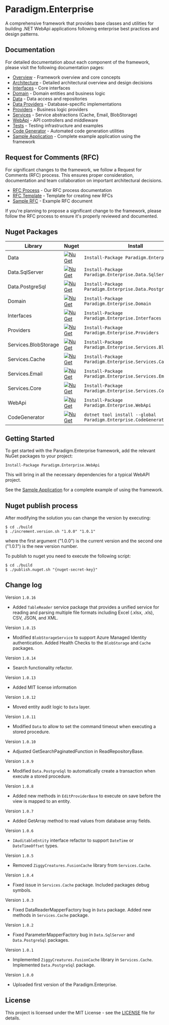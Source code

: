 # Paradigm.Enterprise

A comprehensive framework that provides base classes and utilities for building .NET WebApi applications following enterprise best practices and design patterns.

## Documentation

For detailed documentation about each component of the framework, please visit the following documentation pages:

- [Overview](docs/overview.md) - Framework overview and core concepts
- [Architecture](docs/architecture.md) - Detailed architectural overview and design decisions
- [Interfaces](docs/interfaces.md) - Core interfaces
- [Domain](docs/domain.md) - Domain entities and business logic
- [Data](docs/data.md) - Data access and repositories
- [Data Providers](docs/data-providers.md) - Database-specific implementations
- [Providers](docs/providers.md) - Business logic providers
- [Services](docs/services.md) - Service abstractions (Cache, Email, BlobStorage)
- [WebApi](docs/webapi.md) - API controllers and middleware
- [Tests](docs/tests.md) - Testing infrastructure and examples
- [Code Generator](docs/code-generator.md) - Automated code generation utilities
- [Sample Application](docs/sample-application.md) - Complete example application using the framework

## Request for Comments (RFC)

For significant changes to the framework, we follow a Request for Comments (RFC) process. This ensures proper consideration, documentation and team collaboration on important architectural decisions.

- [RFC Process](docs/rfc/README.md) - Our RFC process documentation
- [RFC Template](docs/rfc/template.md) - Template for creating new RFCs
- [Sample RFC](docs/rfc/2023-07-01-sample-rfc.md) - Example RFC document

If you're planning to propose a significant change to the framework, please follow the RFC process to ensure it's properly reviewed and documented.

## Nuget Packages

| Library    | Nuget | Install
|-|-|-|
| Data       | [![NuGet](https://img.shields.io/nuget/v/Paradigm.Enterprise.Data.svg)](https://www.nuget.org/packages/Paradigm.Enterprise.Data/)            | `Install-Package Paradigm.Enterprise.Data` |
| Data.SqlServer       | [![NuGet](https://img.shields.io/nuget/v/Paradigm.Enterprise.Data.SqlServer.svg)](https://www.nuget.org/packages/Paradigm.Enterprise.Data.SqlServer/)            | `Install-Package Paradigm.Enterprise.Data.SqlServer` |
| Data.PostgreSql       | [![NuGet](https://img.shields.io/nuget/v/Paradigm.Enterprise.Data.PostgreSql.svg)](https://www.nuget.org/packages/Paradigm.Enterprise.Data.PostgreSql/)            | `Install-Package Paradigm.Enterprise.Data.PostgreSql` |
| Domain       | [![NuGet](https://img.shields.io/nuget/v/Paradigm.Enterprise.Domain.svg)](https://www.nuget.org/packages/Paradigm.Enterprise.Domain/)            | `Install-Package Paradigm.Enterprise.Domain` |
| Interfaces      | [![NuGet](https://img.shields.io/nuget/v/Paradigm.Enterprise.Interfaces.svg)](https://www.nuget.org/packages/Paradigm.Enterprise.Interfaces/)      | `Install-Package Paradigm.Enterprise.Interfaces` |
| Providers | [![NuGet](https://img.shields.io/nuget/v/Paradigm.Enterprise.Providers.svg)](https://www.nuget.org/packages/Paradigm.Enterprise.Providers/) | `Install-Package Paradigm.Enterprise.Providers` |
| Services.BlobStorage | [![NuGet](https://img.shields.io/nuget/v/Paradigm.Enterprise.Services.BlobStorage.svg)](https://www.nuget.org/packages/Paradigm.Enterprise.Services.BlobStorage/)  | `Install-Package Paradigm.Enterprise.Services.BlobStorage` |
| Services.Cache | [![NuGet](https://img.shields.io/nuget/v/Paradigm.Enterprise.Services.Cache.svg)](https://www.nuget.org/packages/Paradigm.Enterprise.Services.Cache/)  | `Install-Package Paradigm.Enterprise.Services.Cache` |
| Services.Email | [![NuGet](https://img.shields.io/nuget/v/Paradigm.Enterprise.Services.Email.svg)](https://www.nuget.org/packages/Paradigm.Enterprise.Services.Email/)  | `Install-Package Paradigm.Enterprise.Services.Email` |
| Services.Core | [![NuGet](https://img.shields.io/nuget/v/Paradigm.Enterprise.Services.Core.svg)](https://www.nuget.org/packages/Paradigm.Enterprise.Services.Core/)  | `Install-Package Paradigm.Enterprise.Services.Core` |
| WebApi | [![NuGet](https://img.shields.io/nuget/v/Paradigm.Enterprise.WebApi.svg)](https://www.nuget.org/packages/Paradigm.Enterprise.WebApi/)  | `Install-Package Paradigm.Enterprise.WebApi` |
| CodeGenerator | [![NuGet](https://img.shields.io/nuget/v/Paradigm.Enterprise.CodeGenerator.svg)](https://www.nuget.org/packages/Paradigm.Enterprise.CodeGenerator/)  | `dotnet tool install --global Paradigm.Enterprise.CodeGenerator` |

## Getting Started

To get started with the Paradigm.Enterprise framework, add the relevant NuGet packages to your project:

```shell
Install-Package Paradigm.Enterprise.WebApi
```

This will bring in all the necessary dependencies for a typical WebAPI project.

See the [Sample Application](docs/sample-application.md) for a complete example of using the framework.

## Nuget publish process

After modifying the solution you can change the version by executing:
```shell
$ cd ./build
$ ./increment.version.sh "1.0.0" "1.0.1"
```
where the first argument ("1.0.0") is the current version and the second one ("1.0.1") is the new version number.

To publish to nuget you need to execute the following script:
```shell
$ cd ./build
$ ./publish.nuget.sh "{nuget-secret-key}"
```

## Change log

Version `1.0.16`
- Added `TableReader` service package that provides a unified service for reading and parsing multiple file formats including Excel (.xlsx, .xls), CSV, JSON, and XML.

Version `1.0.15`
- Modified `BlobStorageService` to support Azure Managed Identity authentication. Added Health Checks to the `BlobStorage` and `Cache` packages.

Version `1.0.14`
- Search functionality refactor.

Version `1.0.13`
- Added MIT license information

Version `1.0.12`
- Moved entity audit logic to `Data` layer.

Version `1.0.11`
- Modified `Data` to allow to set the command timeout when executing a stored procedure.

Version `1.0.10`
- Adjusted GetSearchPaginatedFunction in ReadRepositoryBase.

Version `1.0.9`
- Modified `Data.PostgreSql` to automatically create a transaction when execute a stored procedure.

Version `1.0.8`
- Added new methods in `EditProviderBase` to execute on save before the view is mapped to an entity.

Version `1.0.7`
- Added GetArray method to read values from database array fields.

Version `1.0.6`
- `IAuditableEntity` interface refactor to support `DateTime` or `DateTimeOffset` types.

Version `1.0.5`
- Removed `ZiggyCreatures.FusionCache` library from `Services.Cache`.

Version `1.0.4`
- Fixed issue in `Services.Cache` package. Included packages debug symbols.

Version `1.0.3`
- Fixed DataReaderMapperFactory bug in `Data` package. Added new methods in `Services.Cache` package.

Version `1.0.2`
- Fixed ParameterMapperFactory bug in `Data.SqlServer` and `Data.PostgreSql` packages.

Version `1.0.1`
- Implemented `ZiggyCreatures.FusionCache` library in `Services.Cache`. Implemented `Data.PostgreSql` package.

Version `1.0.0`
- Uploaded first version of the Paradigm.Enterprise.

## License

This project is licensed under the MIT License - see the [LICENSE](LICENSE) file for details.